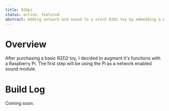 ```yaml
---
title: R2Dpi
status: active, featured
abstract: Adding network and sound to a stock R2D2 toy by embedding a Raspberry Pi.
---
```


# Overview

After purchasing a basic R2D2 toy, I decided to augment it's functions with a Raspberry Pi. The first step will be using the Pi as a network enabled sound module.

# Build Log

Coming soon.